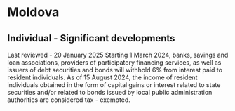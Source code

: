 # Moldova
## Individual - Significant developments
Last reviewed - 20 January 2025
Starting 1 March 2024, banks, savings and loan associations, providers of participatory financing services, as well as issuers of debt securities and bonds will withhold 6% from interest paid to resident individuals.
As of 15 August 2024, the income of resident individuals obtained in the form of capital gains or interest related to state securities and/or related to bonds issued by local public administration authorities are considered tax - exempted.

